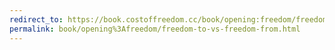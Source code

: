 ```yaml
---
redirect_to: https://book.costoffreedom.cc/book/opening:freedom/freedom-to-vs-freedom-from.html
permalink: book/opening%3Afreedom/freedom-to-vs-freedom-from.html
---
```


